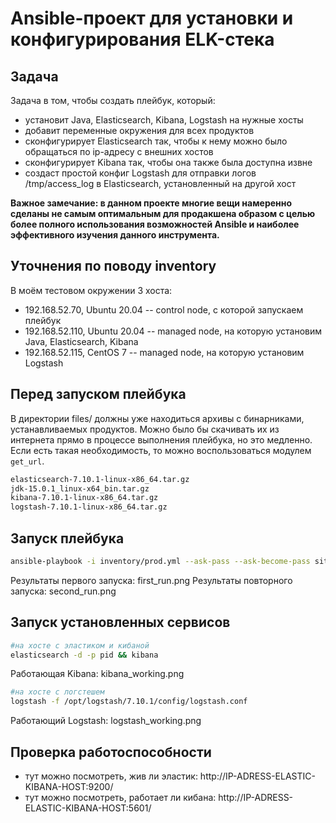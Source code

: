 # Ansible-проект для установки и конфигурирования ELK-стека

## Задача
Задача в том, чтобы создать плейбук, который:
* установит Java, Elasticsearch, Kibana, Logstash на нужные хосты
* добавит переменные окружения для всех продуктов
* сконфигурирует Elasticsearch так, чтобы к нему можно было обращаться по ip-адресу с внешних хостов
* сконфигурирует Kibana так, чтобы она также была доступна извне
* создаст простой конфиг Logstash для отправки логов /tmp/access_log в Elasticsearch, установленный на другой хост

**Важное замечание: в данном проекте многие вещи намеренно сделаны не самым оптимальным для продакшена образом с целью более полного использования возможностей Ansible и наиболее эффективного изучения данного инструмента.**

## Уточнения по поводу inventory
В моём тестовом окружении 3 хоста:
* 192.168.52.70, Ubuntu 20.04 -- control node, с которой запускаем плейбук
* 192.168.52.110, Ubuntu 20.04 -- managed node, на которую установим Java, Elasticsearch, Kibana
* 192.168.52.115, CentOS 7 -- managed node, на которую установим Logstash

## Перед запуском плейбука
В директории files/ должны уже находиться архивы с бинарниками, устанавливаемых продуктов.
Можно было бы скачивать их из интернета прямо в процессе выполнения плейбука, но это медленно. Если есть такая необходимость, то можно воспользоваться модулем `get_url`.

```bash
elasticsearch-7.10.1-linux-x86_64.tar.gz
jdk-15.0.1_linux-x64_bin.tar.gz
kibana-7.10.1-linux-x86_64.tar.gz
logstash-7.10.1-linux-x86_64.tar.gz
```

## Запуск плейбука

```bash
ansible-playbook -i inventory/prod.yml --ask-pass --ask-become-pass site.yml
```

Результаты первого запуска: first_run.png
Результаты повторного запуска: second_run.png

## Запуск установленных сервисов

```bash
#на хосте с эластиком и кибаной
elasticsearch -d -p pid && kibana
```
Работающая Kibana: kibana_working.png

```bash
#на хосте с логстешем
logstash -f /opt/logstash/7.10.1/config/logstash.conf
```

Работающий Logstash: logstash_working.png

## Проверка работоспособности
* тут можно посмотреть, жив ли эластик: http://IP-ADRESS-ELASTIC-KIBANA-HOST:9200/
* тут можно посмотреть, работает ли кибана: http://IP-ADRESS-ELASTIC-KIBANA-HOST:5601/
